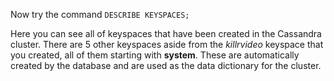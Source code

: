 Now try the command `DESCRIBE KEYSPACES;`

Here you can see all of keyspaces that have been created in the Cassandra cluster. There are 5 other keyspaces aside from the *killrvideo* keyspace that you created, all of them starting with **system**. These are automatically created by the database and are used as the data dictionary for the cluster.
